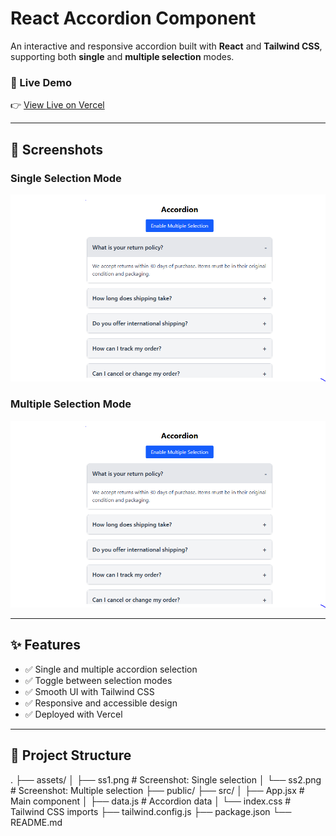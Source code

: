 # React Accordion Component

An interactive and responsive accordion built with **React** and **Tailwind CSS**, supporting both **single** and **multiple selection** modes.

### 🔗 Live Demo

👉 [View Live on Vercel](https://vercel.com/shivanicharans-projects/accordion-react-js/2Z9xZqdLi1yqqv6pFq4tUqymchep)

---

## 📸 Screenshots

### Single Selection Mode

![Single Selection](src/assets/ss1.PNG)

### Multiple Selection Mode

![Multiple Selection](src/assets/ss1.PNG)

---

## ✨ Features

- ✅ Single and multiple accordion selection
- ✅ Toggle between selection modes
- ✅ Smooth UI with Tailwind CSS
- ✅ Responsive and accessible design
- ✅ Deployed with Vercel

---

## 📁 Project Structure

.
├── assets/
│ ├── ss1.png # Screenshot: Single selection
│ └── ss2.png # Screenshot: Multiple selection
├── public/
├── src/
│ ├── App.jsx # Main component
│ ├── data.js # Accordion data
│ └── index.css # Tailwind CSS imports
├── tailwind.config.js
├── package.json
└── README.md
